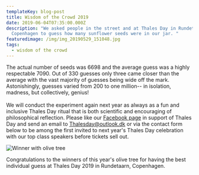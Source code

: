 ```yaml
---
templateKey: blog-post
title: Wisdom of the Crowd 2019
date: 2019-06-04T07:35:00.000Z
description: "We asked people in the street and at Thales Day in Rundetaarn,
  Copenhagen to guess how many sunflower seeds were in our jar. "
featuredimage: /img/img_20190529_151048.jpg
tags:
  - wisdom of the crowd
---
```

The actual number of seeds was 6698 and the average guess was a highly respectable 7090. Out of 330 guesses only three came closer than the average with the vast majority of guesses being wide off the mark. Astonishingly, guesses varied from 200 to one million-- in isolation, madness, but collectively, genius!\
\
We will conduct the experiment again next year as always as a fun and inclusive Thales Day ritual that is both scientific and encouraging of philosophical reflection. Please like our [Facebook page](https://m.facebook.com/traditionofphilosophyandscience/) in support of Thales Day and send an email to Thalesday@outlook.dk or via the contact form below to be among the first invited to next year's Thales Day celebration with our top class speakers before tickets sell out.

![Winner with olive tree](/img/img_20190529_151048.jpg)



Congratulations to the winners of this year's olive tree for having the best individual guess at Thales Day 2019 in Rundetaarn, Copenhagen.